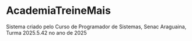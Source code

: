 # AcademiaTreineMais
Sistema criado pelo Curso de Programador de Sistemas, Senac Araguaina, Turma 2025.5.42 no ano de 2025
